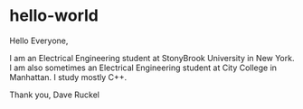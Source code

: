 # hello-world

Hello Everyone,

I am an Electrical Engineering student at StonyBrook University in New York.  I am also sometimes an Electrical Engineering student at City College in Manhattan.  I study mostly C++.

Thank you,
Dave Ruckel

